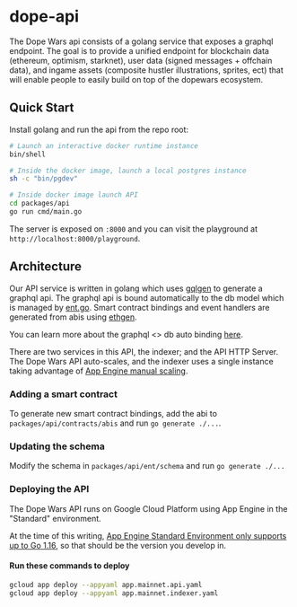# dope-api

The Dope Wars api consists of a golang service that exposes a graphql endpoint. The goal is to provide a unified endpoint for blockchain data (ethereum, optimism, starknet), user data (signed messages + offchain data), and ingame assets (composite hustler illustrations, sprites, ect) that will enable people to easily build on top of the dopewars ecosystem.

## Quick Start

Install golang and run the api from the repo root:

```bash
# Launch an interactive docker runtime instance
bin/shell

# Inside the docker image, launch a local postgres instance
sh -c "bin/pgdev"

# Inside docker image launch API
cd packages/api
go run cmd/main.go
```

The server is exposed on `:8000` and you can visit the playground at `http://localhost:8000/playground`.

## Architecture

Our API service is written in golang which uses [gqlgen](https://github.com/99designs/gqlgen) to generate a graphql api. The graphql api is bound automatically to the db model which is managed by [ent.go](https://github.com/ent/ent). Smart contract bindings and event handlers are generated from abis using [ethgen](https://github.com/withtally/synceth).

You can learn more about the graphql <> db auto binding [here](https://entgo.io/docs/tutorial-todo-gql).

There are two services in this API, the indexer; and the API HTTP Server. The Dope Wars API auto-scales, and the indexer uses a single instance taking advantage of [App Engine manual scaling](https://cloud.google.com/appengine/docs/standard/go/how-instances-are-managed).

### Adding a smart contract

To generate new smart contract bindings, add the abi to `packages/api/contracts/abis` and run `go generate ./...`.

### Updating the schema

Modify the schema in `packages/api/ent/schema` and run `go generate ./...`

### Deploying the API

The Dope Wars API runs on Google Cloud Platform using App Engine in the "Standard" environment.

At the time of this writing, [App Engine Standard Environment only supports up to Go 1.16](https://cloud.google.com/appengine/docs/the-appengine-environments), so that should be the version you develop in.

#### Run these commands to deploy

```bash
gcloud app deploy --appyaml app.mainnet.api.yaml
gcloud app deploy --appyaml app.mainnet.indexer.yaml
```
